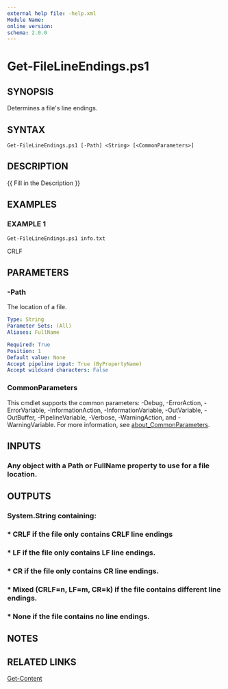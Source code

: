 ```yaml
---
external help file: -help.xml
Module Name:
online version:
schema: 2.0.0
---
```


# Get-FileLineEndings.ps1

## SYNOPSIS
Determines a file's line endings.

## SYNTAX

```
Get-FileLineEndings.ps1 [-Path] <String> [<CommonParameters>]
```

## DESCRIPTION
{{ Fill in the Description }}

## EXAMPLES

### EXAMPLE 1
```
Get-FileLineEndings.ps1 info.txt
```

CRLF

## PARAMETERS

### -Path
The location of a file.

```yaml
Type: String
Parameter Sets: (All)
Aliases: FullName

Required: True
Position: 1
Default value: None
Accept pipeline input: True (ByPropertyName)
Accept wildcard characters: False
```

### CommonParameters
This cmdlet supports the common parameters: -Debug, -ErrorAction, -ErrorVariable, -InformationAction, -InformationVariable, -OutVariable, -OutBuffer, -PipelineVariable, -Verbose, -WarningAction, and -WarningVariable. For more information, see [about_CommonParameters](http://go.microsoft.com/fwlink/?LinkID=113216).

## INPUTS

### Any object with a Path or FullName property to use for a file location.
## OUTPUTS

### System.String containing:
### * CRLF if the file only contains CRLF line endings
### * LF if the file only contains LF line endings.
### * CR if the file only contains CR line endings.
### * Mixed (CRLF=n, LF=m, CR=k) if the file contains different line endings.
### * None if the file contains no line endings.
## NOTES

## RELATED LINKS

[Get-Content]()

